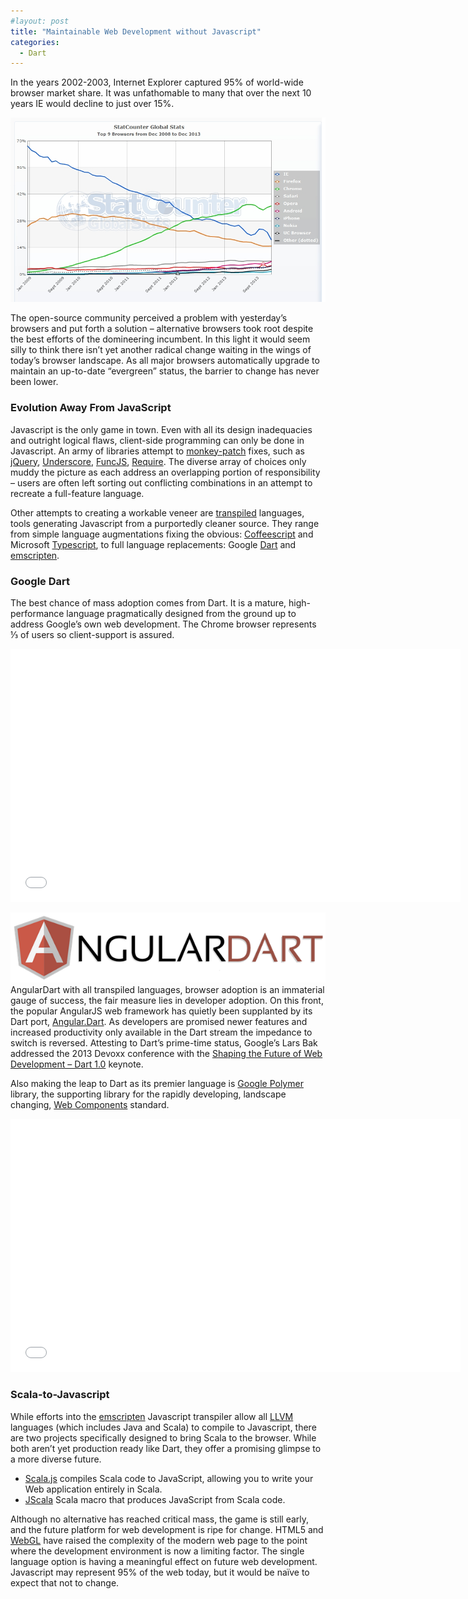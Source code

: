 ```yaml
---
#layout: post
title: "Maintainable Web Development without Javascript"
categories:
  - Dart
---
```


In the years 2002-2003, Internet Explorer captured 95% of world-wide browser market share. It was unfathomable to many that over the next 10 years IE would decline to just over 15%.

![World-Wide 2008 to 2014](/assets/images/2014/01/StatCounter-browser-ww-monthly-200812-201312.jpg)

The open-source community perceived a problem with yesterday’s browsers and put forth a solution – alternative browsers took root despite the best efforts of the domineering incumbent. In this light it would seem silly to think there isn’t yet another radical change waiting in the wings of today’s browser landscape. As all major browsers automatically upgrade to maintain an up-to-date “evergreen” status, the barrier to change has never been lower.

### Evolution Away From JavaScript
Javascript is the only game in town. Even with all its design inadequacies and outright logical flaws, client-side programming can only be done in Javascript. An army of libraries attempt to [monkey-patch](http://en.wikipedia.org/wiki/Monkey-patch) fixes, such as [jQuery](http://jquery.com/), [Underscore](http://underscorejs.org/), [FuncJS](http://funcjs.webege.com/), [Require](http://requirejs.org/). The diverse array of choices only muddy the picture as each address an overlapping portion of responsibility – users are often left sorting out conflicting combinations in an attempt to recreate a full-feature language.

Other attempts to creating a workable veneer are [transpiled](http://en.wikipedia.org/wiki/Transpile) languages, tools generating Javascript from a purportedly cleaner source. They range from simple language augmentations fixing the obvious: [Coffeescript](http://coffeescript.org/) and Microsoft [Typescript](http://www.typescriptlang.org/), to full language replacements: Google [Dart](https://www.dartlang.org/) and [emscripten](https://github.com/kripken/emscripten/wiki).

### Google Dart

The best chance of mass adoption comes from Dart. It is a mature, high-performance language pragmatically designed from the ground up to address Google’s own web development. The Chrome browser represents ⅓ of users so client-support is assured.

<iframe src="//www.youtube.com/embed/FqsU3TbUw_s" webkitallowfullscreen="" mozallowfullscreen="" allowfullscreen="" class="aligncenter" width="720" height="405" frameborder="0"></iframe>

![Web Components](/assets/images/2014/01/AngularDart.png) AngularDart with all transpiled languages, browser adoption is an immaterial gauge of success, the fair measure lies in developer adoption. On this front, the popular AngularJS web framework has quietly been supplanted by its Dart port, [Angular.Dart](https://github.com/angular/angular.dart). As developers are promised newer features and increased productivity only available in the Dart stream the impedance to switch is reversed. Attesting to Dart’s prime-time status, Google’s Lars Bak addressed the 2013 Devoxx conference with the [Shaping the Future of Web Development – Dart 1.0](http://parleys.com/p/52a9897ce4b04354fb7e57d0) keynote.

Also making the leap to Dart as its premier language is [Google Polymer](http://www.polymer-project.org/) library, the supporting library for the rapidly developing, landscape changing, [Web Components](http://stevenskelton.ca/web-components/) standard.

<iframe src="//player.vimeo.com/video/74391396" webkitallowfullscreen="" mozallowfullscreen="" allowfullscreen="" class="aligncenter" width="720" height="405" frameborder="0"></iframe>

### Scala-to-Javascript

While efforts into the [emscripten](https://github.com/kripken/emscripten/wiki) Javascript transpiler allow all [LLVM](http://en.wikipedia.org/wiki/LLVM) languages (which includes Java and Scala) to compile to Javascript, there are two projects specifically designed to bring Scala to the browser. While both aren’t yet production ready like Dart, they offer a promising glimpse to a more diverse future.

- [Scala.js](http://www.scala-js.org/) compiles Scala code to JavaScript, allowing you to write your Web application entirely in Scala.
- [JScala](https://github.com/nau/jscala) Scala macro that produces JavaScript from Scala code.

Although no alternative has reached critical mass, the game is still early, and the future platform for web development is ripe for change. HTML5 and [WebGL](http://davidwalsh.name/webgl-demo) have raised the complexity of the modern web page to the point where the development environment is now a limiting factor. The single language option is having a meaningful effect on future web development. Javascript may represent 95% of the web today, but it would be naïve to expect that not to change.

